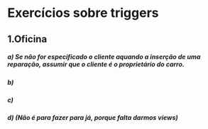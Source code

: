 # Exercícios sobre triggers

## 1.Oficina

##### a) Se não for especificado o cliente aquando a inserção de uma reparação, assumir que o cliente é o proprietário do carro.

##### b)

##### c)

##### d) (Não é para fazer para já, porque falta darmos views)
